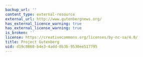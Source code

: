 ```yaml
---
backup_url: ''
content_type: external-resource
external_url: http://www.gutenbergnews.org/
has_external_licence_warning: true
has_external_license_warning: true
is_broken: ''
license: https://creativecommons.org/licenses/by-nc-sa/4.0/
title: Project Gutenberg
uid: d19c0860-b4e3-4add-8b3b-9530ee517795
---
```


